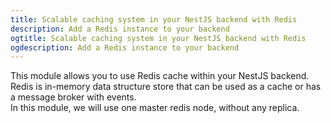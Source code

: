 ```yaml
---
title: Scalable caching system in your NestJS backend with Redis
description: Add a Redis instance to your backend
ogtitle: Scalable caching system in your NestJS backend with Redis
ogdescription: Add a Redis instance to your backend
---
```


This module allows you to use Redis cache within your NestJS backend. <br />
Redis is in-memory data structure store that can be used as a cache or has a message broker with events. <br />
In this module, we will use one master redis node, without any replica.